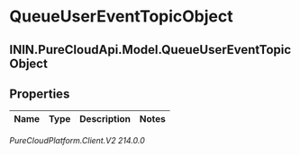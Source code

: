 # QueueUserEventTopicObject

## ININ.PureCloudApi.Model.QueueUserEventTopicObject

## Properties

|Name | Type | Description | Notes|
|------------ | ------------- | ------------- | -------------|



_PureCloudPlatform.Client.V2 214.0.0_
